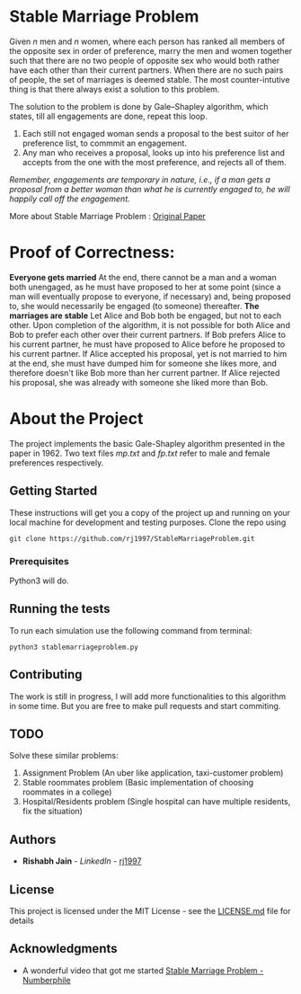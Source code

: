

# Stable Marriage Problem

Given *n* men and *n* women, where each person has ranked all members of the opposite sex in order of preference, marry the men and women together such that there are no two people of opposite sex who would both rather have each other than their current partners. When there are no such pairs of people, the set of marriages is deemed stable. The most counter-intutive thing is that there always exist a solution to this problem.

The solution to the problem is done by Gale–Shapley algorithm, which states, till all engagements are done, repeat this loop.
1. Each still not engaged woman sends a proposal to the best suitor of her preference list, to commmit an engagement.
2. Any man who receives a proposal, looks up into his preference list and accepts from the one with the most preference, and rejects all of them.

*Remember, engagements are temporary in nature, i.e., if a man gets a proposal from a better woman than what he is currently engaged to, he will happily call off the engagement.*

More about Stable Marriage Problem : [Original Paper](pages.cs.wisc.edu/~cs787-1/GaleShapley.pdf)

# Proof of Correctness:
**Everyone gets married** 
    At the end, there cannot be a man and a woman both unengaged, as he must have proposed to her at some point (since a man will eventually propose to everyone, if necessary) and, being proposed to, she would necessarily be engaged (to someone) thereafter.
**The marriages are stable** 
    Let Alice and Bob both be engaged, but not to each other. Upon completion of the algorithm, it is not possible for both Alice and Bob to prefer each other over their current partners. If Bob prefers Alice to his current partner, he must have proposed to Alice before he proposed to his current partner. If Alice accepted his proposal, yet is not married to him at the end, she must have dumped him for someone she likes more, and therefore doesn't like Bob more than her current partner. If Alice rejected his proposal, she was already with someone she liked more than Bob.

# About the Project
The project implements the basic Gale-Shapley algorithm presented in the paper in 1962. Two text files *mp.txt* and *fp.txt* refer to male and female preferences respectively.
 
## Getting Started

These instructions will get you a copy of the project up and running on your local machine for development and testing purposes.
Clone the repo using 
```
git clone https://github.com/rj1997/StableMarriageProblem.git
```

### Prerequisites

Python3 will do.

## Running the tests

To run each simulation use the following command from terminal:

```
python3 stablemarriageproblem.py
```

## Contributing

The work is still in progress, I will add more functionalities to this algorithm in some time.
But you are free to make pull requests and start commiting.

## TODO
Solve these similar problems:
1. Assignment Problem (An uber like application, taxi-customer problem) 
2. Stable roommates problem (Basic implementation of choosing roommates in a college)
3. Hospital/Residents problem (Single hospital can have multiple residents, fix the situation)


## Authors

* **Rishabh Jain** - *LinkedIn* - [rj1997](https://www.linkedin.com/in/rj1997/)


## License

This project is licensed under the MIT License - see the [LICENSE.md](LICENSE.md) file for details

## Acknowledgments

* A wonderful video that got me started [Stable Marriage Problem - Numberphile](https://www.youtube.com/watch?v=Qcv1IqHWAzg)


